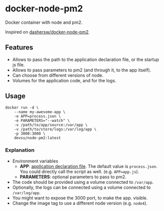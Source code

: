 # docker-node-pm2
Docker container with node and pm2.

Inspired on [dashersw/docker-node-pm2](https://github.com/dashersw/docker-node-pm2).

## Features

- Allows to pass the path to the application declaration file, or the startup js file.
- Allows to pass parameters to pm2 (and through it, to the app itself).
- Can choose from different versions of node.
- Volumes for the application code, and for the logs.

## Usage

```
docker run -d \
    --name my-awesome-app \
    -e APP=process.json \
    -e PARAMETERS="--watch" \
    -v /path/to/app/source:/var/app \
    -v /path/to/store/logs:/var/log/app \
    -p 3000:3000 \
    devsu/node-pm2:latest
```

### Explanation

- Environment variables 
	- **APP**: [application declaration file](http://pm2.keymetrics.io/docs/usage/application-declaration/). The default value is `process.json`. You could directly call the script as well. (e.g. `APP=app.js`).
	- **PARAMETERS**: optional parameters to pass to pm2.
- The code should be provided using a volume connected to `/var/app`.
- Optionally, the logs can be connected using a volume connected to `/var/log/app`.
- You might want to expose the 3000 port, to make the app. visible.
- Change the image tag to use a different node version (e.g. `node4`).

